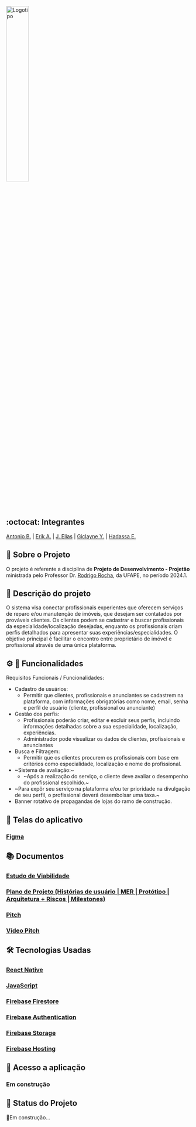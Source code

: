 
<img src="https://github.com/user-attachments/assets/6ac7aa47-125a-4307-8a5e-fe2a624c4a9d" alt="Logotipo" width="35%">

## :octocat: Integrantes
[Antonio B.](https://github.com/antoniobezerra01) | [Erik A.](https://github.com/Alexandreerik) | [J. Elias](https://github.com/Eliaz500) | [Giclayne Y.](https://github.com/giclayne) | [Hadassa E.](https://github.com/Hester910)

## :page_with_curl: Sobre o Projeto
O projeto é referente a disciplina de __Projeto de Desenvolvimento - Projetão__ ministrada pelo Professor Dr. [Rodrigo Rocha](https://github.com/rgcrochaa), da UFAPE, no período 2024.1. 


## :pushpin: Descrição do projeto
O sistema visa conectar profissionais experientes que oferecem serviços de reparo e/ou manutenção de imóveis, que desejam ser contatados por prováveis clientes. Os clientes podem se cadastrar e buscar profissionais da especialidade/localização desejadas, enquanto os profissionais criam perfis detalhados para apresentar suas experiências/especialidades. O objetivo principal é facilitar o encontro entre proprietário de imóvel e profissional através de uma única plataforma.

## :gear: :scroll: Funcionalidades

Requisitos Funcionais / Funcionalidades: 
* Cadastro de usuários:
  * Permitir que clientes, profissionais e anunciantes se cadastrem na plataforma, com informações obrigatórias como nome, email, senha e perfil de usuário (cliente, profissional ou anunciante)
* Gestão dos perfis:
  * Profissionais poderão criar, editar e excluir seus perfis, incluindo informações detalhadas sobre a sua especialidade, localização, experiências.
  * Administrador pode visualizar os dados de clientes, profissionais e anunciantes
* Busca e Filtragem: 
  * Permitir que os clientes procurem os profissionais com base em critérios como especialidade, localização e nome do profissional.
* ~Sistema de avaliação:~
  * ~Após a realização do serviço, o cliente deve avaliar o desempenho do profissional escolhido.~
* ~Para expôr seu serviço na plataforma e/ou ter prioridade na divulgação de seu perfil, o profissional deverá desembolsar uma taxa.~
* Banner rotativo de propagandas de lojas do ramo de construção.


## :iphone: Telas do aplicativo

### [Figma](https://www.figma.com/proto/6yTXl701VcMUZ8qurEhb6w/Socorro-!!?node-id=8-2&t=duy3WyQ5r1Y00Ycm-0&scaling=scale-down&content-scaling=fixed&page-id=0%3A1&starting-point-node-id=8%3A2)


## :books: Documentos

### [Estudo de Viabilidade](https://docs.google.com/document/d/1uNlZMtgUhKLh8W3SEM6LUM2YD8OpLJsBkHhWg8HcUEY/edit?usp=sharing)
### [Plano de Projeto (Histórias de usuário | MER | Protótipo | Arquitetura + Riscos | Milestones)](https://docs.google.com/document/d/1-i16qtuT6SRj2m4C9Nv3nBQ4aFyuRS_4MnmMf7GGBt8/edit?usp=sharing)
### [Pitch](https://www.canva.com/design/DAGTWxsRuqo/ogI3aB1hiNESOpH6B2jUUQ/watch?utm_content=DAGTWxsRuqo&utm_campaign=designshare&utm_medium=link&utm_source=editor)
### [Vídeo Pitch](https://drive.google.com/file/d/1xlXPNCi_IxsslyKm9Bf0QOV1DFuR3YQO/view?usp=sharing)

## :hammer_and_wrench: Tecnologias Usadas
### [React Native](https://reactnative.dev)
### [JavaScript](https://developer.mozilla.org/pt-BR/docs/Web/JavaScript)
### [Firebase Firestore](https://firebase.google.com/docs/firestore?hl=pt-br)
### [Firebase Authentication](https://firebase.google.com/docs/auth?hl=pt-br)
### [Firebase Storage](https://firebase.google.com/docs/storage?hl=pt-br)
### [Firebase Hosting](https://firebase.google.com/docs/hosting?hl=pt-br)


## :link: Acesso a aplicação

### Em construção

## :construction: Status do Projeto
:hammer:Em construção...
